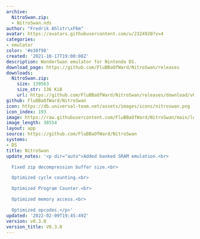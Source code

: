 ```yaml
---
archive:
  NitroSwan.zip:
  - NitroSwan.nds
author: "Fredrik Ahlstr\xF6m"
avatar: https://avatars.githubusercontent.com/u/2324920?v=4
categories:
- emulator
color: '#e38f98'
created: '2021-10-17T19:00:08Z'
description: WonderSwan emulator for Nintendo DS.
download_page: https://github.com/FluBBaOfWard/NitroSwan/releases
downloads:
  NitroSwan.zip:
    size: 139563
    size_str: 136 KiB
    url: https://github.com/FluBBaOfWard/NitroSwan/releases/download/v0.3.0/NitroSwan.zip
github: FluBBaOfWard/NitroSwan
icon: https://db.universal-team.net/assets/images/icons/nitroswan.png
icon_index: 193
image: https://raw.githubusercontent.com/FluBBaOfWard/NitroSwan/main/logo.png
image_length: 38554
layout: app
source: https://github.com/FluBBaOfWard/NitroSwan
systems:
- DS
title: NitroSwan
update_notes: '<p dir="auto">Added banked SRAM emulation.<br>

  Fixed zip decompression buffer size.<br>

  Optimized cycle counting.<br>

  Optimized Program Counter.<br>

  Optimized memory access.<br>

  Optimized opcodes.</p>'
updated: '2022-02-09T19:45:49Z'
version: v0.3.0
version_title: V0.3.0
---
```

